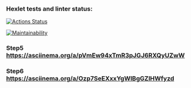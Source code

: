 ### Hexlet tests and linter status:
[![Actions Status](https://github.com/AndyPlts/java-project-61/actions/workflows/hexlet-check.yml/badge.svg)](https://github.com/AndyPlts/java-project-61/actions)

[![Maintainability](https://api.codeclimate.com/v1/badges/1496e21ee502a8ac268a/maintainability)](https://codeclimate.com/github/AndyPlts/java-project-61/maintainability)

### Step5 https://asciinema.org/a/pVmEw94xTmR3pJGJ6RXQyUZwW
### Step6 https://asciinema.org/a/Ozp7SeEXxxYgWlBgGZlHWfyzd